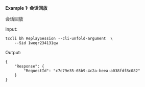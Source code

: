 **Example 1: 会话回放**

会话回放

Input: 

```
tccli bh ReplaySession --cli-unfold-argument  \
    --Sid 1weqr234131qw
```

Output: 
```
{
    "Response": {
        "RequestId": "c7c79e35-65b9-4c2a-beea-a038fdf8c082"
    }
}
```


